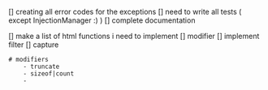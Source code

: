 [] creating all error codes for the exceptions
[] need to write all tests ( except InjectionManager :) )
[] complete documentation

[] make a list of html functions i need to implement
    [] modifier
    [] implement filter
    [] capture


    # modifiers
        - truncate
        - sizeof|count
        -
